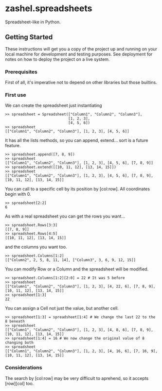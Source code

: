 # zashel.spreadsheets
Spreadsheet-like in Python.

## Getting Started

These instructions will get you a copy of the project up and running on your local machine for development and testing purposes. See deployment for notes on how to deploy the project on a live system.

### Prerequisites

First of all, it's imperative not to depend on other libraries but those builtins.

### First use

We can create the spreadsheet just instantiating

```
>> spreadsheet = Spreadsheet(["Column1", "Column2", "Column3"],
                             [1, 2, 3],
                             [4, 5, 6])
>> spreadsheet
[["Column1", "Column2", "Column3"], [1, 2, 3], [4, 5, 6]]
```

It has all the lists methods, so you can append, extend... sort is a future feature.

```
>> spreadsheet.append([7, 8, 9])
>> spreadsheet
[["Column1", "Column2", "Column3"], [1, 2, 3], [4, 5, 6], [7, 8, 9]]
>> spreadsheet.extend([[10, 11, 12], [13, 14, 15]])
>> spreadsheet
[["Column1", "Column2", "Column3"], [1, 2, 3], [4, 5, 6], [7, 8, 9], [10, 11, 12], [13, 14, 15]]
```

You can call to a specific cell by its position by [col:row]. All coordinates begin with 0.

```
>> spreadsheet[2:2]
6
```

As with a real spreadsheet you can get the rows you want...

```
>> spreadsheet.Rows[3:3]
[[7, 8, 9]]
>> spreadsheet.Rows[4:5]
[[10, 11, 12], [13, 14, 15]]
```

and the columns you want too.

```
>> spreadsheet.Columns[1:2]
[["Column2", 2, 5, 8, 11, 14], ["Column3", 3, 6, 9, 12, 15]]
```

You can modify Row or a Column and the spreadsheet will be modified.

```
>> spreadsheet.Columns[1:2][2:0] = 22 # It was 5 before
>> spreadsheet
[["Column1", "Column2", "Column3"], [1, 2, 3], [4, 22, 6], [7, 8, 9], [10, 11, 12], [13, 14, 15]]
>> spreadsheet[1:3]
22
```

You can assign a Cell not just the value, but another cell.

```
>> spreadsheet[1:3] = spreadsheet[1:4] # We change the last 22 to the 8 beneath
>> spreadsheet
[["Column1", "Column2", "Column3"], [1, 2, 3], [4, 8, 6], [7, 8, 9], [10, 11, 12], [13, 14, 15]]
>> spreadsheet[1:4] = 16 # We now change the original value of 8 changing both
>> spreadsheet
[["Column1", "Column2", "Column3"], [1, 2, 3], [4, 16, 6], [7, 16, 9], [10, 11, 12], [13, 14, 15]]
```

### Considerations

The search by [col:row] may be very difficult to aprehend, so it accepts [row][col] too.
